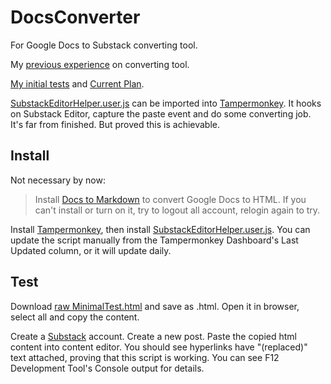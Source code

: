 # DocsConverter

For Google Docs to Substack converting tool.

My [previous experience](discussions/2) on converting tool.

[My initial tests](https://github.com/ChrisTorng/DocsConverter/discussions/3) and [Current Plan](https://github.com/ChrisTorng/DocsConverter/discussions/4).

[SubstackEditorHelper.user.js](SubstackEditorHelper.user.js) can be imported into [Tampermonkey](https://www.tampermonkey.net/). It hooks on Substack Editor, capture the paste event and do some converting job. It's far from finished. But proved this is achievable.

Install
-------
Not necessary by now:

> Install [Docs to Markdown](https://workspace.google.com/marketplace/app/docs_to_markdown/700168918607) to convert Google Docs to HTML. If you can't install or turn on it, try to logout all account, relogin again to try.

Install [Tampermonkey](https://www.tampermonkey.net/), then install [SubstackEditorHelper.user.js](https://github.com/ChrisTorng/DocsConverter/raw/main/SubstackEditorHelper.user.js). You can update the script manually from the Tampermonkey Dashboard's Last Updated column, or it will update daily.

Test
----
Download [raw MinimalTest.html](https://github.com/ChrisTorng/DocsConverter/raw/main/MinimalTest.html) and save as .html. Open it in browser, select all and copy the content.

Create a [Substack](https://substack.com) account. Create a new post. Paste the copied html content into content editor. You should see hyperlinks have "(replaced)" text attached, proving that this script is working. You can see F12 Development Tool's Console output for details.